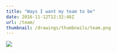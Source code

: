 ```yaml
---
title: "Ways I want my team to be"
date: 2016-11-12T12:32:46Z
url: /team/
thumbnail: /drawings/thumbnails/team.png
---
```

<a href='/drawings/team.svg'><img src='/drawings/team.png'></a>

